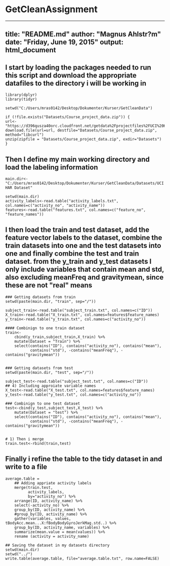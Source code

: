 # GetCleanAssignment

---
title: "README.md"
author: "Magnus Ahlstr?m"
date: "Friday, June 19, 2015"
output: html_document
---

## I start by loading the packages needed to run this script and download the appropriate datafiles to the directory i will be working in
```{r}
library(dplyr)
library(tidyr)

setwd("C:/Users/mras0142/Desktop/Dokumenter/Kurser/GetCleanData")

if (!file.exists("Datasets/Course_project_data.zip")) {
url<-"https://d396qusza40orc.cloudfront.net/getdata%2Fprojectfiles%2FUCI%20HAR%20Dataset.zip"
download.file(url=url, destfile="Datasets/Course_project_data.zip", method="libcurl")
unzip(zipfile = "Datasets/Course_project_data.zip", exdir="Datasets")
}
```

## Then I define my main working directory and load the labeling information
```{r}
main.dir<-"C:/Users/mras0142/Desktop/Dokumenter/Kurser/GetCleanData/Datasets/UCI HAR Dataset"

setwd(main.dir)
activity_labels<-read.table("activity_labels.txt", col.names=c("activity_no", "activity_name"))
features<-read.table("features.txt", col.names=c("feature_no", "feature_names"))
```

## I then load the train and test dataset, add the feature vector labels to the dataset, combine the train datasets into one and the test datasets into one and finally combine the test and train dataset. from the y_train and y_test datasets I only include variables that contain mean and std, also excluding meanFreq and gravitymean, since these are not "real" means
```{r}
### Getting datasets from train
setwd(paste(main.dir, "train", sep="/"))

subject_train<-read.table("subject_train.txt", col.names=c("ID"))
X_train<-read.table("X_train.txt", col.names=features$feature_names)
y_train<-read.table("y_train.txt", col.names=c("activity_no"))

#### Combinign to one train dataset
train<-
    cbind(y_train,subject_train,X_train) %>%
    mutate(Dataset = "Train") %>%
    select(contains("ID"), contains("activity_no"), contains("mean"), 
           contains("std"), -contains("meanFreq"), -contains("gravitymean"))


### Getting datasets from test
setwd(paste(main.dir, "test", sep="/"))

subject_test<-read.table("subject_test.txt", col.names=c("ID"))
## 4) Including approiate variable names
X_test<-read.table("X_test.txt", col.names=features$feature_names)
y_test<-read.table("y_test.txt", col.names=c("activity_no"))

### Combinign to one test dataset
test<-cbind(y_test,subject_test,X_test) %>%
    mutate(Dataset = "test") %>%
    select(contains("ID"), contains("activity_no"), contains("mean"), 
           contains("std"), -contains("meanFreq"), -contains("gravitymean"))


# 1) Then i merge
train.test<-rbind(train,test)  
```

## Finally i refine the table to the tidy dataset in and write to a file
```{r}
average.table = 
    ## Adding appriate activity labels
    merge(train.test,
          activity_labels,
          by="activity_no") %>%
    arrange(ID, activity_name) %>%
    select(-activity_no) %>%
    group_by(ID, activity_name) %>%
    #group_by(ID, activity_name) %>%
    gather(variables, values, tBodyAcc.mean...X:fBodyBodyGyroJerkMag.std..) %>%
    group_by(ID, activity_name, variables) %>%
    summarize(mean.value = mean(values)) %>%
    rename (activity = activity_name)

## Saving the dataset in my datasets directory
setwd(main.dir)
setwd("../")
write.table(average.table, file="average.table.txt", row.name=FALSE)
```

